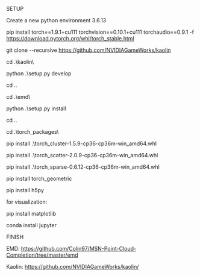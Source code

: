 SETUP

Create a new python environment 3.6.13

pip install torch==1.9.1+cu111 torchvision==0.10.1+cu111 torchaudio==0.9.1 -f https://download.pytorch.org/whl/torch_stable.html

git clone --recursive https://github.com/NVIDIAGameWorks/kaolin

cd .\kaolin\

python .\setup.py develop

cd ..

cd .\emd\

python .\setup.py install

cd ..

cd .\torch_packages\

pip install .\torch_cluster-1.5.9-cp36-cp36m-win_amd64.whl

pip install .\torch_scatter-2.0.9-cp36-cp36m-win_amd64.whl

pip install .\torch_sparse-0.6.12-cp36-cp36m-win_amd64.whl

pip install torch_geometric

pip install h5py

for visualization:

pip install matplotlib

conda install jupyter

FINISH

EMD: https://github.com/Colin97/MSN-Point-Cloud-Completion/tree/master/emd

Kaolin: https://github.com/NVIDIAGameWorks/kaolin/